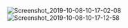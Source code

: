 ![Screenshot_2019-10-08-10-17-02-08](https://user-images.githubusercontent.com/44739367/66365351-dcd86680-e9b6-11e9-82c8-be278ef788b9.png)
![Screenshot_2019-10-08-10-17-12-58](https://user-images.githubusercontent.com/44739367/66365359-e19d1a80-e9b6-11e9-85b1-8f8e4e022d3a.png)
